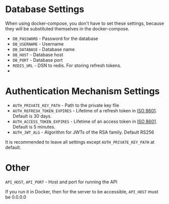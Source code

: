 # Database Settings
When using docker-compose, you don't have to set these settings,
because they will be substituted themselves in the docker-compose.

- `DB_PASSWORD` - Password for the database
- `DB_USERNAME` - Username
- `DB_DATABASE` - Database name
- `DB_HOST` - Database host
- `DB_PORT` - Database port
- `REDIS_URL` - DSN to redis. For storing refresh tokens.
- 
# Authentication Mechanism Settings
- `AUTH_PRIVATE_KEY_PATH` - Path to the private key file
- `AUTH_REFRESH_TOKEN_EXPIRES` - Lifetime of a refresh token in [ISO 8601](https://en.wikipedia.org/wiki/ISO_8601). Default is 30 days.
- `AUTH_ACCESS_TOKEN_EXPIRES` - Lifetime of an access token in [ISO 8601](https://en.wikipedia.org/wiki/ISO_8601). Default is 5 minutes.
- `AUTH_JWT_ALG` - Algorithm for JWTs of the RSA family. Default RS256

It is recommended to leave all settings except `AUTH_PRIVATE_KEY_PATH` at default.

# Other
`API_HOST`, `API_PORT` - Host and port for running the API

If you run it in Docker, then for the server to be accessible, `API_HOST` must be 0.0.0.0